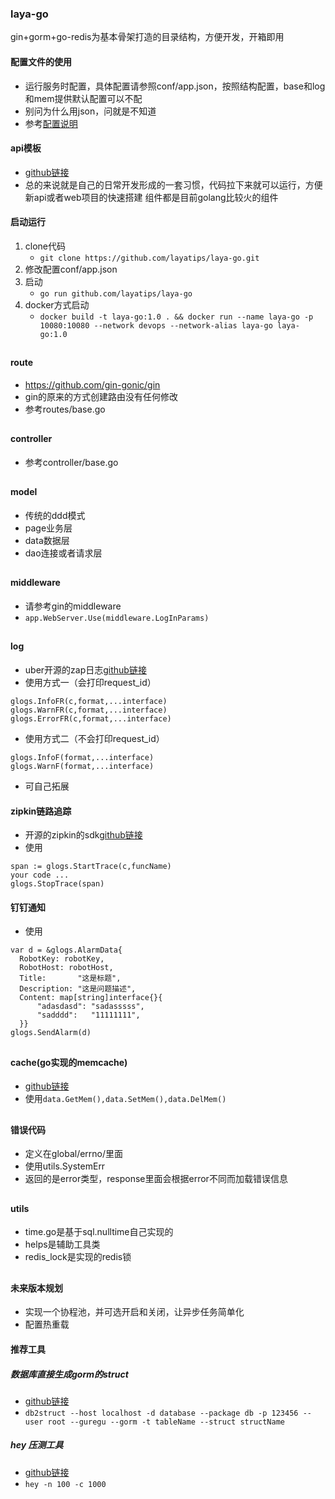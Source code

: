 ### laya-go
gin+gorm+go-redis为基本骨架打造的目录结构，方便开发，开箱即用

#### 配置文件的使用
- 运行服务时配置，具体配置请参照conf/app.json，按照结构配置，base和log和mem提供默认配置可以不配
- 别问为什么用json，问就是不知道
- 参考[配置说明](https://github.com/layatips/laya-go/tree/master/conf)

#### api模板

- [github链接](https://github.com/layatips/laya-go)
- 总的来说就是自己的日常开发形成的一套习惯，代码拉下来就可以运行，方便新api或者web项目的快速搭建 组件都是目前golang比较火的组件

#### 启动运行

1. clone代码
    - ```git clone https://github.com/layatips/laya-go.git```
2. 修改配置conf/app.json
3. 启动
    - ```go run github.com/layatips/laya-go```
4. docker方式启动
    - ```docker build -t laya-go:1.0 . && docker run --name laya-go -p 10080:10080 --network devops --network-alias laya-go laya-go:1.0 ```

##   

#### route

- https://github.com/gin-gonic/gin
- gin的原来的方式创建路由没有任何修改
- 参考routes/base.go

##

#### controller

- 参考controller/base.go

##

#### model

- 传统的ddd模式
- page业务层
- data数据层
- dao连接或者请求层

##

#### middleware

- 请参考gin的middleware
- ```app.WebServer.Use(middleware.LogInParams)```

##

#### log

- uber开源的zap日志[github链接](https://github.com/uber-go/zap)
- 使用方式一（会打印request_id）

```
glogs.InfoFR(c,format,...interface)
glogs.WarnFR(c,format,...interface)
glogs.ErrorFR(c,format,...interface)
```

- 使用方式二（不会打印request_id）

```
glogs.InfoF(format,...interface)
glogs.WarnF(format,...interface)
```

- 可自己拓展

#### zipkin链路追踪

- 开源的zipkin的sdk[github链接](github.com/openzipkin/zipkin-go)
- 使用

```
span := glogs.StartTrace(c,funcName)
your code ...
glogs.StopTrace(span)
```

#### 钉钉通知

- 使用

```
var d = &glogs.AlarmData{
  RobotKey: robotKey,
  RobotHost: robotHost,
  Title:       "这是标题",
  Description: "这是问题描述",
  Content: map[string]interface{}{
      "adasdasd": "sadasssss",
      "sadddd":   "11111111",
  }}
glogs.SendAlarm(d)
```

##

#### cache(go实现的memcache)

- [github链接](https://github.com/patrickmn/go-cache)
- 使用```data.GetMem(),data.SetMem(),data.DelMem()```

##

#### 错误代码

- 定义在global/errno/里面
- 使用utils.SystemErr
- 返回的是error类型，response里面会根据error不同而加载错误信息

##

#### utils

- time.go是基于sql.nulltime自己实现的
- helps是辅助工具类
- redis_lock是实现的redis锁

##

#### 未来版本规划

- 实现一个协程池，并可选开启和关闭，让异步任务简单化
- 配置热重载

#### 推荐工具

##### 数据库直接生成gorm的struct

- [github链接](https://github.com/Shelnutt2/db2struct)
- ```db2struct --host localhost -d database --package db -p 123456 --user root --guregu --gorm -t tableName --struct structName```

##### hey 压测工具

- [github链接](https://github.com/rakyll/hey)
- ```hey -n 100 -c 1000```
